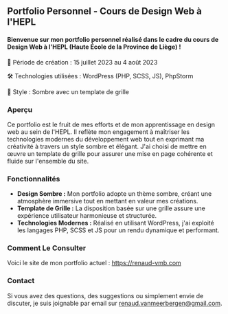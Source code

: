## Portfolio Personnel - Cours de Design Web à l'HEPL

#### Bienvenue sur mon portfolio personnel réalisé dans le cadre du cours de Design Web à l'HEPL (Haute École de la Province de Liège) !

🚀 Période de création : 15 juillet 2023 au 4 août 2023

🛠️ Technologies utilisées : WordPress (PHP, SCSS, JS), PhpStorm

🎨 Style : Sombre avec un template de grille

### Aperçu

Ce portfolio est le fruit de mes efforts et de mon apprentissage en design web au sein de l'HEPL. Il reflète mon engagement à maîtriser les technologies modernes du développement web tout en exprimant ma créativité à travers un style sombre et élégant. J'ai choisi de mettre en œuvre un template de grille pour assurer une mise en page cohérente et fluide sur l'ensemble du site.

### Fonctionnalités

- **Design Sombre :** Mon portfolio adopte un thème sombre, créant une atmosphère immersive tout en mettant en valeur mes créations.
- **Template de Grille :** La disposition basée sur une grille assure une expérience utilisateur harmonieuse et structurée.
- **Technologies Modernes :** Réalisé en utilisant WordPress, j'ai exploité les langages PHP, SCSS et JS pour un rendu dynamique et performant.


### Comment Le Consulter

Voici le site de mon portfolio actuel : https://renaud-vmb.com

### Contact

Si vous avez des questions, des suggestions ou simplement envie de discuter, je suis joignable par email sur [renaud.vanmeerbergen@gmail.com](mailto:renaud.vanmeerbergen@gmail.com).
